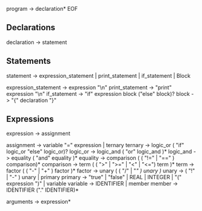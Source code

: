 program                 ->      declaration* EOF

## Declarations
declaration             ->      statement

## Statements
statement               ->      expression_statement | print_statement | if_statement | Block

expression_statement    ->      expression "\n"
print_statement         ->      "print" expression "\n"
if_statement            ->      "if" expression block ("else" block)?
block                   ->      "{" declaration "}"

## Expressions
expression              ->      assignment

assignment              ->      variable "=" expression | ternary
ternary                 ->      logic_or ( "if" logic_or "else" logic_or)?
logic_or                ->      logic_and ( "or" logic_and )*
logic_and               ->      equality ( "and" equality )*
equality                ->      comparison ( ( "!=" | "==" ) comparison)*
comparison              ->      term ( ( ">" | ">=" | "<" | "<=") term )*
term                    ->      factor ( ( "-" | "+" ) factor )*
factor                  ->      unary ( ( "/" | "*" ) unary )*
unary                   ->      ( "!" | "-" ) unary | primary
primary                 ->      "true" | "false" | REAL | INTEGER | "(" expression ")" | variable
variable                ->      IDENTIFIER | member
member                  ->      IDENTIFIER ("." IDENTIFIER)*


arguments               ->      expression*
